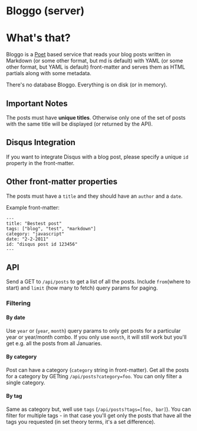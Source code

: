 Bloggo (server)
===============

# What's that?
Bloggo is a [Poet](http://jsantell.github.io/poet/) based service that reads
your blog posts written in Markdown (or some other format, but md is default) with YAML (or some other format, but YAML is default) front-matter and serves them as HTML partials along with some metadata.

There's no database Bloggo. Everything is on disk (or in memory).

## Important Notes
The posts must have **unique titles**. Otherwise only one of the set of posts with
the same title will be displayed (or returned by the API).

## Disqus Integration
If you want to integrate Disqus with a blog post, please specify a unique `id`
property in the front-matter.

## Other front-matter properties
The posts must have a `title` and they should have an `author` and a `date`.

Example front-matter:

    ---
    title: "Bestest post"
    tags: ["blog", "test", "markdown"]
    category: "javascript"
    date: "2-2-2011"
    id: "disqus post id 123456"
    ---


## API
Send a GET to `/api/posts` to get a list of all the posts. Include `from`(where
to start) and `limit` (how many to fetch) query params for paging.

### Filtering

#### By date
Use `year` or (`year`, `month`) query params to only get posts for a particular year or year/month combo. If you only use `month`, it will still work but you'll get e.g. all the posts from all Januaries.

#### By category
Post can have a category (`category` string in front-matter). Get all the
posts for a category by GETting `/api/posts?category=foo`. You can only filter
a single category.

#### By tag
Same as category but, well use `tags` (`/api/posts?tags=[foo, bar]`). You can
filter for multiple tags - in that case you'll get only the posts that have all
the tags you requested (in set theory terms, it's a set difference).
